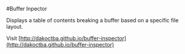 #Buffer Inpector

Displays a table of contents breaking a buffer based on a specific file layout.

Visit [http://dakoctba.github.io/buffer-inspector](http://dakoctba.github.io/buffer-inspector)
